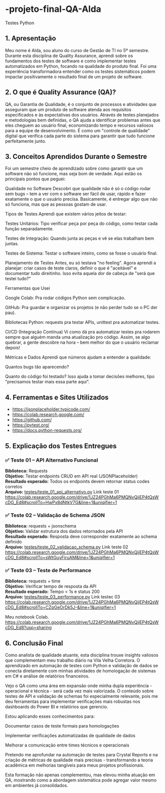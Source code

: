 # -projeto-final-QA-Alda
Testes Python

## 1. Apresentação
Meu nome é Alda, sou aluno do curso de Gestão de TI no 5º semestre. Durante esta disciplina de Quality Assurance, aprendi sobre os fundamentos dos testes de software e como implementar testes automatizados em Python, focando na qualidade do produto final. Foi uma experiência transformadora entender como os testes sistemáticos podem impactar positivamente o resultado final de um projeto de software.

## 2. O que é Quality Assurance (QA)?
QA, ou Garantia de Qualidade, é o conjunto de processos e atividades que asseguram que um produto de software atenda aos requisitos especificados e às expectativas dos usuários. Através de testes planejados e metodologias bem definidas, o QA ajuda a identificar problemas antes que eles cheguem ao usuário final, economizando tempo e recursos valiosos para a equipe de desenvolvimento. É como um "controle de qualidade" digital que verifica cada parte do sistema para garantir que tudo funcione perfeitamente junto.
## 3. Conceitos Aprendidos Durante o Semestre
Foi um semestre cheio de aprendizado sobre como garantir que um software não só funcione, mas seja bom de verdade. Aqui estão os principais pontos que peguei:

Qualidade no Software
Descobri que qualidade não é só o código rodar sem bugs – tem a ver com o software ser fácil de usar, rápido e fazer exatamente o que o usuário precisa. Basicamente, é entregar algo que não só funciona, mas que as pessoas gostam de usar.

Tipos de Testes
Aprendi que existem vários jeitos de testar:

Testes Unitários: Tipo verificar peça por peça do código, como testar cada função separadamente.

Testes de Integração: Quando junta as peças e vê se elas trabalham bem juntas.

Testes de Sistema: Testar o software inteiro, como se fosse o usuário final.

Planejamento de Testes
Antes, eu só testava "no feeling". Agora aprendi a planejar: criar casos de teste claros, definir o que é "aceitável" e documentar tudo direitinho. Isso evita aquela dor de cabeça de "será que testei tudo?"

Ferramentas que Usei

Google Colab: Pra rodar códigos Python sem complicação.

GitHub: Pra guardar e organizar os projetos (e não perder tudo se o PC der pau).

Bibliotecas Python: requests pra testar APIs, unittest pra automatizar testes.

CI/CD (Integração Contínua)
Vi como dá pra automatizar testes pra rodarem sempre que alguém manda uma atualização pro código. Assim, se algo quebrar, a gente descobre na hora – bem melhor do que o usuário reclamar depois!

Métricas e Dados
Aprendi que números ajudam a entender a qualidade:

Quantos bugs tão aparecendo?

Quanto do código foi testado?
Isso ajuda a tomar decisões melhores, tipo "precisamos testar mais essa parte aqui".


## 4. Ferramentas e Sites Utilizados
- https://jsonplaceholder.typicode.com/
- https://colab.research.google.com/
- https://github.com/
- https://pytest.org/
- https://docs.python-requests.org/

## 5. Explicação dos Testes Entregues

### ✅ Teste 01 – API Alternativo Funcional
**Biblioteca:** Requests  
**Objetivo:** Testar endpoints CRUD em API real (JSONPlaceholder)  
**Resultado esperado:** Todos os endpoints devem retornar status codes corretos  
**Arquivo:** [testes/teste_01_api_alternativo.py](testes/teste_01_api_alternativo.py)
Link teste 01  https://colab.research.google.com/drive/1JZ24PGhMa6PMQNvQijEP4tQsWcDG_Ed8#scrollTo=HwPx8dNtkV7G&line=1&uniqifier=1


### ✅ Teste 02 – Validação de Schema JSON
**Biblioteca:** requests + jsonschema  
**Objetivo:** Validar estrutura dos dados retornados pela API  
**Resultado esperado:** Resposta deve corresponder exatamente ao schema definido  
**Arquivo:** [testes/teste_02_validacao_schema.py](testes/teste_02_validacao_schema.py)
Link teste 02 https://colab.research.google.com/drive/1JZ24PGhMa6PMQNvQijEP4tQsWcDG_Ed8#scrollTo=sWtGuyFiruAM&line=1&uniqifier=1

### ✅ Teste 03 – Teste de Performance
**Biblioteca:** requests + time  
**Objetivo:** Verificar tempo de resposta da API  
**Resultado esperado:** Tempo < 1s e status 200  
**Arquivo:** [testes/teste_03_performance.py](testes/teste_03_performance.py)
Link testec 03 https://colab.research.google.com/drive/1JZ24PGhMa6PMQNvQijEP4tQsWcDG_Ed8#scrollTo=CZpGeOrDk5J-&line=1&uniqifier=1


Meu notebook Colab. https://colab.research.google.com/drive/1JZ24PGhMa6PMQNvQijEP4tQsWcDG_Ed8?usp=sharing

## 6. Conclusão Final
Como analista de qualidade atuante, esta disciplina trouxe insights valiosos que complementam meu trabalho diário na Vila Velha Corretora. O aprendizado em automação de testes com Python e validação de dados se conecta diretamente com minhas atividades de homologação de sistemas em C# e análise de relatórios financeiros.

Vejo o QA como uma área em expansão onde minha dupla experiência - operacional e técnica - será cada vez mais valorizada. O conteúdo sobre testes de API e validação de schemas foi especialmente relevante, pois me deu ferramentas para implementar verificações mais robustas nos dashboards do Power BI e relatórios que gerencio.

Estou aplicando esses conhecimentos para:

Documentar casos de teste formais para homologações

Implementar verificações automatizadas de qualidade de dados

Melhorar a comunicação entre times técnicos e operacionais

Pretendo me aprofundar na automação de testes para Crystal Reports e na criação de métricas de qualidade mais precisas - transformando a teoria acadêmica em melhorias tangíveis para meus projetos profissionais.

Esta formação não apenas complementou, mas elevou minha atuação em QA, mostrando como a abordagem sistemática pode agregar valor mesmo em ambientes já consolidados.
